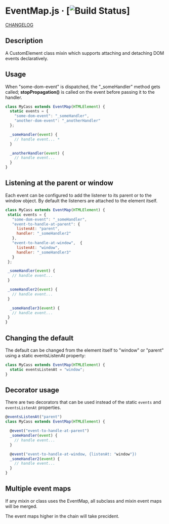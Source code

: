 # EventMap.js &middot; [![Build Status](https://travis-ci.com/jhorback/harbor-utils.svg?branch=packages/EventMap)]

[CHANGELOG](./CHANGELOG.md)


## Description
A CustomElement class mixin which supports attaching and detaching DOM events declaratively.

## Usage
When "some-dom-event" is dispatched, the "_someHandler" method gets called;
__stopPropagation()__ is called on the event before passing it to the handler.

```js
class MyCass extends EventMap(HTMLElement) {
  static events = {
    "some-dom-event": "_someHandler",
    "another-dom-event": "_anotherHandler"
  };

  _someHandler(event) {
    // handle event... *
  }

  _anotherHandler(event) {
    // handle event...
  }
}
```

## Listening at the parent or window
Each event can be configured to add the listener to its parent
or to the window object. By default the listeners are attached
to the element itself.

 ```js
class MyCass extends EventMap(HTMLElement) {
  static events = {
    "some-dom-event": "_someHandler",
    "event-to-handle-at-parent": {
      listenAt: "parent",
      handler: "_someHandler2"
    },
    "event-to-handle-at-window",  {
      listenAt: "window",
      handler: "_someHandler3"
    }
  };

  _someHandler(event) {
    // handle event...
  }

  _someHandler2(event) {
    // handle event...
  }

   _someHandler3(event) {
    // handle event...
  }
}
```

## Changing the default
The default can be changed from the element itself to "window" or "parent"
using a static eventsListenAt property:
```js
class MyCass extends EventMap(HTMLElement) {
  static eventsListenAt = "window";
}
```

## Decorator usage
There are two decorators that can be used instead of the static `events` and `eventsListenAt` properties.
```js
@eventsListenAt("parent")
class MyCass extends EventMap(HTMLElement) {

  @event("event-to-handle-at-parent")
  _someHandler(event) {
    // handle event...
  }

  @event("event-to-handle-at-window, {listenAt: "window"})
  _someHandler2(event) {
    // handle event...
  }
}
```


## Multiple event maps
If any mixin or class uses the EventMap, all subclass and mixin event maps
will be merged.

The event maps higher in the chain will take precident.
